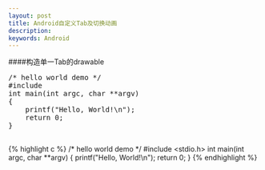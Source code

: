```yaml
---
layout: post
title: Android自定义Tab及切换动画
description: 
keywords: Android
---
```



####构造单一Tab的drawable

<pre class="prettyprint">
/* hello world demo */
#include <stdio.h>
int main(int argc, char **argv)
{
    printf("Hello, World!\n");
    return 0;
}

</pre>


{% highlight c %}
/* hello world demo */
#include <stdio.h>
int main(int argc, char **argv)
{
    printf("Hello, World!\n");
    return 0;
}
{% endhighlight %}
